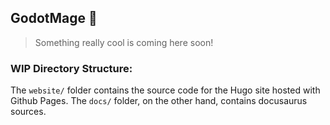 ## GodotMage 🚀
> Something really cool is coming here soon!

### WIP Directory Structure:
The `website/` folder contains the source code for the Hugo site hosted with Github Pages. The `docs/` folder, on the other hand, contains docusaurus sources.
